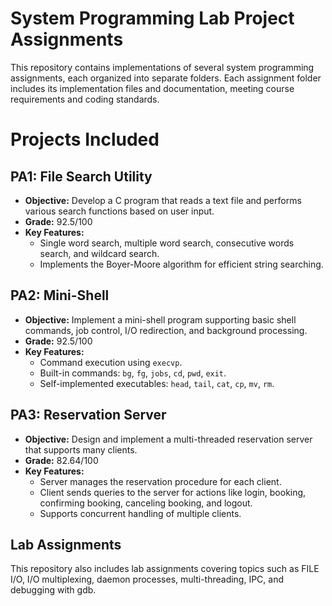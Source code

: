 # System Programming Lab Project Assignments

This repository contains implementations of several system programming assignments, each organized into separate folders. Each assignment folder includes its implementation files and documentation, meeting course requirements and coding standards.

# Projects Included

## PA1: File Search Utility
- **Objective:** Develop a C program that reads a text file and performs various search functions based on user input.
- **Grade:** 92.5/100
- **Key Features:** 
  - Single word search, multiple word search, consecutive words search, and wildcard search.
  - Implements the Boyer-Moore algorithm for efficient string searching.

## PA2: Mini-Shell
- **Objective:** Implement a mini-shell program supporting basic shell commands, job control, I/O redirection, and background processing.
- **Grade:** 92.5/100
- **Key Features:**
  - Command execution using `execvp`.
  - Built-in commands: `bg`, `fg`, `jobs`, `cd`, `pwd`, `exit`.
  - Self-implemented executables: `head`, `tail`, `cat`, `cp`, `mv`, `rm`.

## PA3: Reservation Server
- **Objective:** Design and implement a multi-threaded reservation server that supports many clients.
- **Grade:** 82.64/100
- **Key Features:**
  - Server manages the reservation procedure for each client.
  - Client sends queries to the server for actions like login, booking, confirming booking, canceling booking, and logout.
  - Supports concurrent handling of multiple clients.

## Lab Assignments
This repository also includes lab assignments covering topics such as FILE I/O, I/O multiplexing, daemon processes, multi-threading, IPC, and debugging with gdb.
